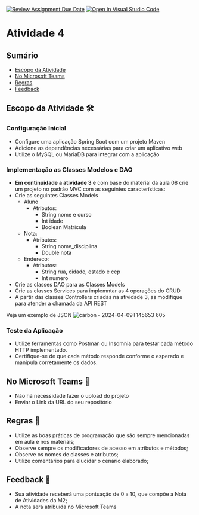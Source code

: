 [![Review Assignment Due Date](https://classroom.github.com/assets/deadline-readme-button-24ddc0f5d75046c5622901739e7c5dd533143b0c8e959d652212380cedb1ea36.svg)](https://classroom.github.com/a/ra9rFiTg)
[![Open in Visual Studio Code](https://classroom.github.com/assets/open-in-vscode-718a45dd9cf7e7f842a935f5ebbe5719a5e09af4491e668f4dbf3b35d5cca122.svg)](https://classroom.github.com/online_ide?assignment_repo_id=15074862&assignment_repo_type=AssignmentRepo)
# Atividade 4

## Sumário 
- [Escopo da Atividade ](#escopo-da-atividade-%EF%B8%8F)
- [No Microsoft Teams](#no-microsoft-teams--)
- [Regras](#regras-)
- [Feedback](#feedback-)


## Escopo da Atividade 🛠️

### Configuração Inicial 
- Configure uma aplicação Spring Boot com um projeto Maven
- Adicione as dependências necessárias para criar um aplicativo web
- Utilize o MySQL ou MariaDB para integrar com a aplicação
  
### Implementação as Classes Modelos e DAO

- **Em continuidade a atividade 3** e com base do material da aula 08 crie um projeto no padrão MVC com as seguintes características:
- Crie as seguintes Classes Models
    - Aluno
        - Atributos:
            - String nome e curso
            - Int idade
            - Boolean Matricula 
    - Nota:
      - Atributos:
        - String nome_disciplina
        - Double nota
    - Endereco:
      - Atributos:
        - String rua, cidade, estado e cep
        - Int numero
- Crie as classes DAO para as Classes Models
- Crie as classes Services para implemntar as 4 operações do CRUD
- A partir das classes Controllers criadas na atividade 3, as modifique para atender a chamada da API REST
     
Veja um exemplo de JSON
![carbon - 2024-04-09T145653 605](https://github.com/FATECFV2024/atividade-3-ds/assets/98854868/c9f827f4-d432-44aa-a93f-5bc00a0f1acb)

### Teste da Aplicação
- Utilize ferramentas como Postman ou Insomnia para testar cada método HTTP implementado.
- Certifique-se de que cada método responde conforme o esperado e manipula corretamente os dados.


## No Microsoft Teams  👥

- Não há necessidade fazer o upload do projeto 
- Enviar o Link da URL do seu repositório

## Regras 📄

- Utilize as boas práticas de programação que são sempre mencionadas em aula e nos materiais; 
- Observe sempre os modificadores de acesso em atributos e métodos;
- Observe os nomes de classes e atributos;
- Utilize comentários para elucidar o cenário elaborado;

## Feedback 📨
-  Sua atividade receberá uma pontuação de 0 a 10, que compõe a Nota de Atividades da M2;
-  A nota será atribuída no Microsoft Teams

